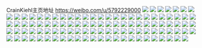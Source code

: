 CrainKiehl主页地址 https://weibo.com/u/5792229000 
![](https://wx4.sinaimg.cn/mw2000/006jZBmoly1h86rg5xo01j30u01qa0yz.jpg) 
![](https://wx4.sinaimg.cn/mw2000/006jZBmoly1h852wdfzx0j30u00vtn15.jpg) 
![](https://wx4.sinaimg.cn/mw2000/006jZBmoly1h852we2gmkj30u01o017z.jpg) 
![](https://wx4.sinaimg.cn/mw2000/006jZBmoly1h852weg3vjj30u00u0q6x.jpg) 
![](https://wx4.sinaimg.cn/mw2000/006jZBmoly1h82jm59w95j30u0141h0c.jpg) 
![](https://wx4.sinaimg.cn/mw2000/006jZBmoly1h82jm5sm4sj319d0u0k4h.jpg) 
![](https://wx4.sinaimg.cn/mw2000/006jZBmoly1h82jm6bu8gj30u019011y.jpg) 
![](https://wx4.sinaimg.cn/mw2000/006jZBmoly1h82jm6sxzxj30u018zgw8.jpg) 
![](https://wx4.sinaimg.cn/mw2000/006jZBmoly1h81lh5nb28j30u00u00wz.jpg) 
![](https://wx4.sinaimg.cn/mw2000/006jZBmoly1h81kwz0v4hj30u00u0tc5.jpg) 
![](https://wx4.sinaimg.cn/mw2000/006jZBmoly1h81kwzgcqbj30u00u0djf.jpg) 
![](https://wx4.sinaimg.cn/mw2000/006jZBmoly1h81kwzuesyj30u00u00uw.jpg) 
![](https://wx4.sinaimg.cn/mw2000/006jZBmoly1h7y2ib09mwj30u0140t8t.jpg) 
![](https://wx4.sinaimg.cn/mw2000/006jZBmoly1h7v9vio7xsj30u01t0128.jpg) 
![](https://wx4.sinaimg.cn/mw2000/006jZBmoly1h7ukvx13hxj307n07njrl.jpg) 
![](https://wx4.sinaimg.cn/mw2000/006jZBmoly1h7thinxx2aj30u00u0dka.jpg) 
![](https://wx4.sinaimg.cn/mw2000/006jZBmoly1h7thiops7wj30u00u0tbi.jpg) 
![](https://wx4.sinaimg.cn/mw2000/006jZBmoly1h7thip3gn8j30u00u0dik.jpg) 
![](https://wx4.sinaimg.cn/mw2000/006jZBmoly1h7sxvvivxsj30k00k00tq.jpg) 
![](https://wx4.sinaimg.cn/mw2000/006jZBmoly1h7sxvv6gt7j30k00k0ac0.jpg) 
![](https://wx4.sinaimg.cn/mw2000/006jZBmoly1h7st0fyw26j30qo0uadhx.jpg) 
![](https://wx4.sinaimg.cn/mw2000/006jZBmoly1h7s3ljw2oyj30u00u0k4g.jpg) 
![](https://wx4.sinaimg.cn/mw2000/006jZBmoly1h7popn7qqbj30u00u0akk.jpg) 
![](https://wx4.sinaimg.cn/mw2000/006jZBmoly1h7ophgpb8xj32o02o0e82.jpg) 
![](https://wx4.sinaimg.cn/mw2000/006jZBmoly1h7ophi7ngtj32o02o0kjm.jpg) 
![](https://wx4.sinaimg.cn/mw2000/006jZBmoly1h7mgvwbe2yj30u00u0jts.jpg) 
![](https://wx4.sinaimg.cn/mw2000/006jZBmoly1h7kpvb0i1cj32o02o0b2a.jpg) 
![](https://wx4.sinaimg.cn/mw2000/006jZBmoly1h7kn28z9d8j32o02o0npf.jpg) 
![](https://wx4.sinaimg.cn/mw2000/006jZBmoly1h7jsorp8bmj30u00u0jx5.jpg) 
![](https://wx4.sinaimg.cn/mw2000/006jZBmoly1h7ie9375umj32o02o04qq.jpg) 
![](https://wx4.sinaimg.cn/mw2000/006jZBmoly1h7gf0cui52j31z41hcjvi.jpg) 
![](https://wx4.sinaimg.cn/mw2000/006jZBmoly1h7gf0j3vxlj31z41hc4qp.jpg) 
![](https://wx4.sinaimg.cn/mw2000/006jZBmoly1h7f04043pfj30qo0cl3zw.jpg) 
![](https://wx4.sinaimg.cn/mw2000/006jZBmoly1h7e9dfbex2j30u01t0122.jpg) 
![](https://wx4.sinaimg.cn/mw2000/006jZBmoly1h7e9ddb524j30u01t0tj7.jpg) 
![](https://wx4.sinaimg.cn/mw2000/006jZBmoly1h7e9dei6fxj30u01t012i.jpg) 
![](https://wx4.sinaimg.cn/mw2000/006jZBmoly1h7e9dbvyp4j30u01t0gmt.jpg) 
![](https://wx4.sinaimg.cn/mw2000/006jZBmoly1h7e8gsqr7uj30u01t0n6x.jpg) 
![](https://wx4.sinaimg.cn/mw2000/006jZBmoly1h7dtgwwiqej31hc1z4dnh.jpg) 
![](https://wx4.sinaimg.cn/mw2000/006jZBmoly1h7dsfqbyj2j32o02o010o.jpg) 
![](https://wx4.sinaimg.cn/mw2000/006jZBmoly1h7dsfub2fsj32o02o0b2b.jpg) 
![](https://wx4.sinaimg.cn/mw2000/006jZBmoly1h7cv6hx7ypj30u00u0gm6.jpg) 
![](https://wx4.sinaimg.cn/mw2000/006jZBmoly1h7cv6iaytyj30u00u0gpf.jpg) 
![](https://wx4.sinaimg.cn/mw2000/006jZBmoly1h7bj1e5kgmj30u00u0779.jpg) 
![](https://wx4.sinaimg.cn/mw2000/006jZBmoly1h7bizzn18mj30u01hd0u1.jpg) 
![](https://wx4.sinaimg.cn/mw2000/006jZBmoly1h7bj0033isj30u01400wx.jpg) 
![](https://wx4.sinaimg.cn/mw2000/006jZBmoly1h7bj00m5k2j30sg2kbn5e.jpg) 
![](https://wx4.sinaimg.cn/mw2000/006jZBmoly1h7bj01a293j30sg1w9abg.jpg) 
![](https://wx4.sinaimg.cn/mw2000/006jZBmoly1h7bj026upvj31hc0u00yx.jpg) 
![](https://wx4.sinaimg.cn/mw2000/006jZBmoly1h7bj02mxw3j31hc0u0wfn.jpg) 
![](https://wx4.sinaimg.cn/mw2000/006jZBmoly1h79qyzbq2jj31hc1z4b29.jpg) 
![](https://wx4.sinaimg.cn/mw2000/006jZBmoly1h7921cjdljj31hc1z4wjb.jpg) 
![](https://wx4.sinaimg.cn/mw2000/006jZBmoly1h78nsyhocjj30u0140tdy.jpg) 
![](https://wx4.sinaimg.cn/mw2000/006jZBmoly1h786g6pa7zj30u00u045f.jpg) 
![](https://wx4.sinaimg.cn/mw2000/006jZBmoly1h786g7gde5j30u00u0thy.jpg) 
![](https://wx4.sinaimg.cn/mw2000/006jZBmoly1h782iilo52j30u0140wia.jpg) 
![](https://wx4.sinaimg.cn/mw2000/006jZBmoly1h782ihrct2j30u0140q5b.jpg) 
![](https://wx4.sinaimg.cn/mw2000/006jZBmoly1h782ii5gqbj30u01407bf.jpg) 
![](https://wx4.sinaimg.cn/mw2000/006jZBmoly1h782igun18j30u0140dgm.jpg) 
![](https://wx4.sinaimg.cn/mw2000/006jZBmoly1h782ihcydpj30u0140grn.jpg) 
![](https://wx4.sinaimg.cn/mw2000/006jZBmoly1h782ahlkcwj30u00u0jsk.jpg) 
![](https://wx4.sinaimg.cn/mw2000/006jZBmoly1h77z40e4e9j31z41hc1kx.jpg) 
![](https://wx4.sinaimg.cn/mw2000/006jZBmoly1h77x5rjj99j32o02o0te9.jpg) 
![](https://wx4.sinaimg.cn/mw2000/006jZBmoly1h77i9uvcynj30u0140wf7.jpg) 
![](https://wx4.sinaimg.cn/mw2000/006jZBmoly1h77i9vbiytj30u01400zg.jpg) 
![](https://wx4.sinaimg.cn/mw2000/006jZBmoly1h77b3a5ehpj32o02o0149.jpg) 
![](https://wx4.sinaimg.cn/mw2000/006jZBmoly1h770dnak86j30u00u0abd.jpg) 
![](https://wx4.sinaimg.cn/mw2000/006jZBmoly1h77082lac2j30u00u03yx.jpg) 
![](https://wx4.sinaimg.cn/mw2000/006jZBmoly1h77082z3gnj30u00u0q6t.jpg) 
![](https://wx4.sinaimg.cn/mw2000/006jZBmoly1h77083bh6sj30u00u0mzt.jpg) 
![](https://wx4.sinaimg.cn/mw2000/006jZBmoly1h6qawpoqpcj30u00u3k03.jpg) 
![](https://wx4.sinaimg.cn/mw2000/006jZBmoly1h6qawq5j88j30u00xnk2a.jpg) 
![](https://wx4.sinaimg.cn/mw2000/006jZBmoly1h6qawrwqlmj30rw159gq1.jpg) 
![](https://wx4.sinaimg.cn/mw2000/006jZBmoly1h6qawtg8plj30rq16978d.jpg) 
![](https://wx4.sinaimg.cn/mw2000/006jZBmoly1h6qawtz8l8j30u00wujvr.jpg) 
![](https://wx4.sinaimg.cn/mw2000/006jZBmoly1h6hmkme4xlj30u0140wnb.jpg) 
![](https://wx4.sinaimg.cn/mw2000/006jZBmoly1h6hmldqjedj30u014042y.jpg) 
![](https://wx4.sinaimg.cn/mw2000/006jZBmoly1h6hmkmu79uj30sg3b70vh.jpg) 
![](https://wx4.sinaimg.cn/mw2000/006jZBmoly1h6hmkna8gcj30sg2ju46t.jpg) 
![](https://wx4.sinaimg.cn/mw2000/006jZBmoly1h6hml1ruqxj30u0140gm2.jpg) 
![](https://wx4.sinaimg.cn/mw2000/006jZBmoly1h6hml22jd7j30u011e0vb.jpg) 
![](https://wx4.sinaimg.cn/mw2000/006jZBmoly1h6b7uamznzj32o02o0di3.jpg) 
![](https://wx4.sinaimg.cn/mw2000/006jZBmoly1h6b7ufjxnjj32o02o04qq.jpg) 
![](https://wx4.sinaimg.cn/mw2000/006jZBmoly1h6b7ucosjzj31hc1z41c6.jpg) 
![](https://wx4.sinaimg.cn/mw2000/006jZBmoly1h6b7ugqctdj31hc1z41kx.jpg) 
![](https://wx4.sinaimg.cn/mw2000/006jZBmoly1h6b7uhxwbwj31z41hcq3d.jpg) 
![](https://wx4.sinaimg.cn/mw2000/006jZBmoly1h6b7vy4nyxj31hc1z4gqf.jpg) 
![](https://wx4.sinaimg.cn/mw2000/006jZBmoly1h6b7w14eiij31hc1z4e02.jpg) 
![](https://wx4.sinaimg.cn/mw2000/006jZBmoly1h6b7v51wphj32o02o0qv6.jpg) 
![](https://wx4.sinaimg.cn/mw2000/006jZBmoly1h6b7valimnj32o02o0u0y.jpg) 
![](https://wx4.sinaimg.cn/mw2000/006jZBmoly1h6b7ulpwwbj32o02o0gt0.jpg) 
![](https://wx4.sinaimg.cn/mw2000/006jZBmoly1h6b7uu1k6tj32o02o0u0y.jpg) 
![](https://wx4.sinaimg.cn/mw2000/006jZBmoly1h6b7vbn9h4j30u01t075t.jpg) 
![](https://wx4.sinaimg.cn/mw2000/006jZBmoly1h63oo68j1yj32o02icqmu.jpg) 
![](https://wx4.sinaimg.cn/mw2000/006jZBmoly1h63oo83lzuj32o02o0x6p.jpg) 
![](https://wx4.sinaimg.cn/mw2000/006jZBmoly1h63ooa8wqbj32o02o07be.jpg) 
![](https://wx4.sinaimg.cn/mw2000/006jZBmoly1h63oocl3qgj32dc35swmb.jpg) 
![](https://wx4.sinaimg.cn/mw2000/006jZBmoly1h63oodfzgqj30u016baen.jpg) 
![](https://wx4.sinaimg.cn/mw2000/006jZBmoly1h63oofrrncj32o02o0ngz.jpg) 
![](https://wx4.sinaimg.cn/mw2000/006jZBmoly1h63oogcoevj30u01imn1c.jpg) 
![](https://wx4.sinaimg.cn/mw2000/006jZBmoly1h63ooh90cvj32gc2gch9y.jpg) 
![](https://wx4.sinaimg.cn/mw2000/006jZBmoly1h63ooeczshj31hc1z4nef.jpg) 
![](https://wx4.sinaimg.cn/mw2000/006jZBmoly1h60q28m3pkj30u014046w.jpg) 
![](https://wx4.sinaimg.cn/mw2000/006jZBmoly1h60q27i0h0j30u00u0grp.jpg) 
![](https://wx4.sinaimg.cn/mw2000/006jZBmoly1h60q298n1tj30sg11xn1q.jpg) 
![](https://wx4.sinaimg.cn/mw2000/006jZBmoly1h60q29v1xrj30u0140aco.jpg) 
